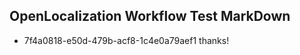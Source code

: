 ## OpenLocalization Workflow Test MarkDown
* 7f4a0818-e50d-479b-acf8-1c4e0a79aef1 
thanks!<!--HONumber=Mar16_HO2-->
